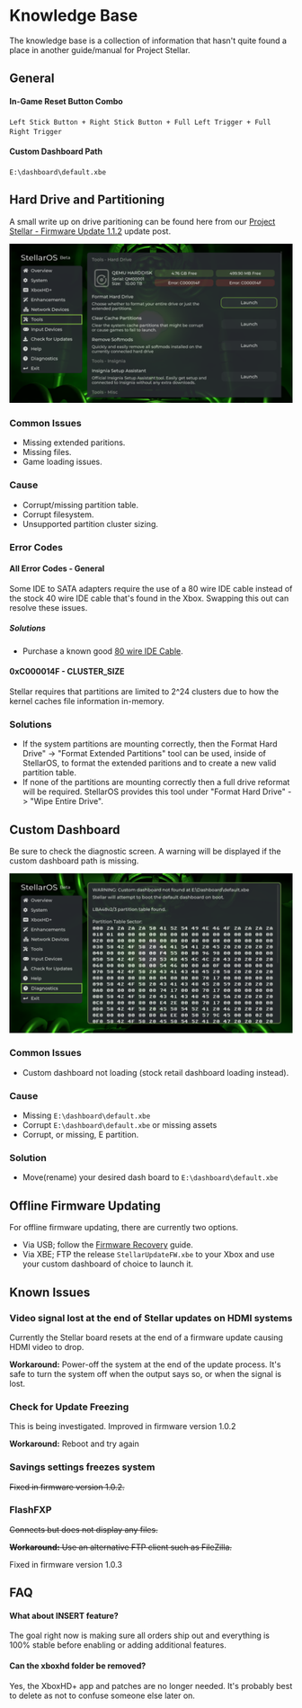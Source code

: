# Knowledge Base
The knowledge base is a collection of information that hasn't quite found a place in another guide/manual for Project Stellar.

## General
#### In-Game Reset Button Combo
``Left Stick Button + Right Stick Button + Full Left Trigger + Full Right Trigger``

#### Custom Dashboard Path
``E:\dashboard\default.xbe``

## Hard Drive and Partitioning
A small write up on drive paritioning can be found here from our [Project Stellar - Firmware Update 1.1.2](https://makemhz.com/blogs/news/project-stellar-firmware-update-1-1-2) update post.

![Setup Screenshot](./images/hdd_error_2.png)

### Common Issues
- Missing extended paritions.
- Missing files.
- Game loading issues.

### Cause
- Corrupt/missing partition table.
- Corrupt filesystem.
- Unsupported partition cluster sizing.

### Error Codes

#### All Error Codes - General
Some IDE to SATA adapters require the use of a 80 wire IDE cable instead of the stock 40 wire IDE cable that's found in the Xbox. Swapping this out can resolve these issues.
##### Solutions
- Purchase a known good [80 wire IDE Cable](https://www.ebay.com/itm/264927666468).


#### 0xC000014F - CLUSTER_SIZE
Stellar requires that partitions are limited to 2^24 clusters due to how the kernel caches file information in-memory.

### Solutions
- If the system partitions are mounting correctly, then the Format Hard Drive" -> "Format Extended Partitions" tool can be used, inside of StellarOS, to format the extended paritions and to create a new valid partition table.
- If none of the partitions are mounting correctly then a full drive reformat will be required. StellarOS provides this tool under "Format Hard Drive" -> "Wipe Entire Drive".

## Custom Dashboard
Be sure to check the diagnostic screen. A warning will be displayed if the custom dashboard path is missing.

![Setup Screenshot](./images/diagnostics.png)

### Common Issues
- Custom dashboard not loading (stock retail dashboard loading instead).

### Cause
- Missing ``E:\dashboard\default.xbe``
- Corrupt ``E:\dashboard\default.xbe`` or missing assets
- Corrupt, or missing, E partition.

### Solution
- Move(rename) your desired dash board to ``E:\dashboard\default.xbe``

## Offline Firmware Updating
For offline firmware updating, there are currently two options.
- Via USB; follow the [Firmware Recovery](documentation/Firmware%20Recovery.md) guide.
- Via XBE; FTP the release ``StellarUpdateFW.xbe`` to your Xbox and use your custom dashboard of choice to launch it.

## Known Issues

### Video signal lost at the end of Stellar updates on HDMI systems
Currently the Stellar board resets at the end of a firmware update causing HDMI video to drop.

**Workaround:** Power-off the system at the end of the update process. It's safe to turn the system off when the output says so, or when the signal is lost.

### Check for Update Freezing
This is being investigated. Improved in firmware version 1.0.2

**Workaround:** Reboot and try again

### Savings settings freezes system
~~Fixed in firmware version 1.0.2.~~

### FlashFXP
~~Connects but does not display any files.~~

~~**Workaround:** Use an alternative FTP client such as FileZilla.~~

Fixed in firmware version 1.0.3

## FAQ

#### What about INSERT feature?
The goal right now is making sure all orders ship out and everything is 100% stable before enabling or adding additional features.

#### Can the xboxhd folder be removed?
Yes, the XboxHD+ app and patches are no longer needed. It's probably best to delete as not to confuse someone else later on.
